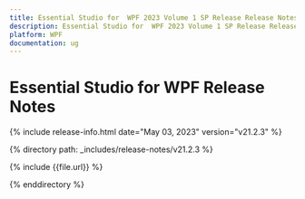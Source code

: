 ```yaml
---
title: Essential Studio for  WPF 2023 Volume 1 SP Release Release Notes  
description: Essential Studio for  WPF 2023 Volume 1 SP Release Release Notes  
platform: WPF
documentation: ug
---
```


# Essential Studio for  WPF  Release Notes  

{% include release-info.html date="May 03, 2023"  version="v21.2.3" %} 

{% directory path: _includes/release-notes/v21.2.3 %}

{% include {{file.url}} %}

{% enddirectory %}